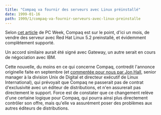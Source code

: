 ```yaml
---
title: "Compaq va fournir des serveurs avec Linux préinstallé"
date: 1999-01-16
path: 1999/1/compaq-va-fournir-serveurs-avec-linux-preinstalle
---
```


<P>
Selon <A HREF="http://www.zdnet.com/pcweek/stories/news/0,4153,385256,00.html">cet
article</A> de PC Week, Compaq est sur le point, d'ici un mois, de
vendre des serveur avec Red Hat Linux 5.2 preinstallé, et évidemment
complètement supporté.
</P>

<P>
Un accord similaire aurait été signé avec Gateway, un autre serait en
cours de négociation avec IBM.
</P>

<P>
Cette nouvelle, du moins en ce qui concerne Compaq,
contredit l'annonce originelle faite en septembre (et <A HREF="http://www.linux-center.org/news/1998-9.html#207">commentée pour
nous par Jon Hall</A>, senior manager à la division Unix de Digital et
directeur exécutif de Linux International), qui prévoyait que Compaq ne
passerait pas de contrat d'exclusivité avec un éditeur de distributions,
et n'en assurerait pas directement le support.  Force est de constater
que ce changement relève d'une certaine logique pour Compaq, qui pourra
ainsi plus directement contrôler son offre, mais qu'elle va assurément
poser des problèmes aux autres éditeurs de distributions.
</P>


